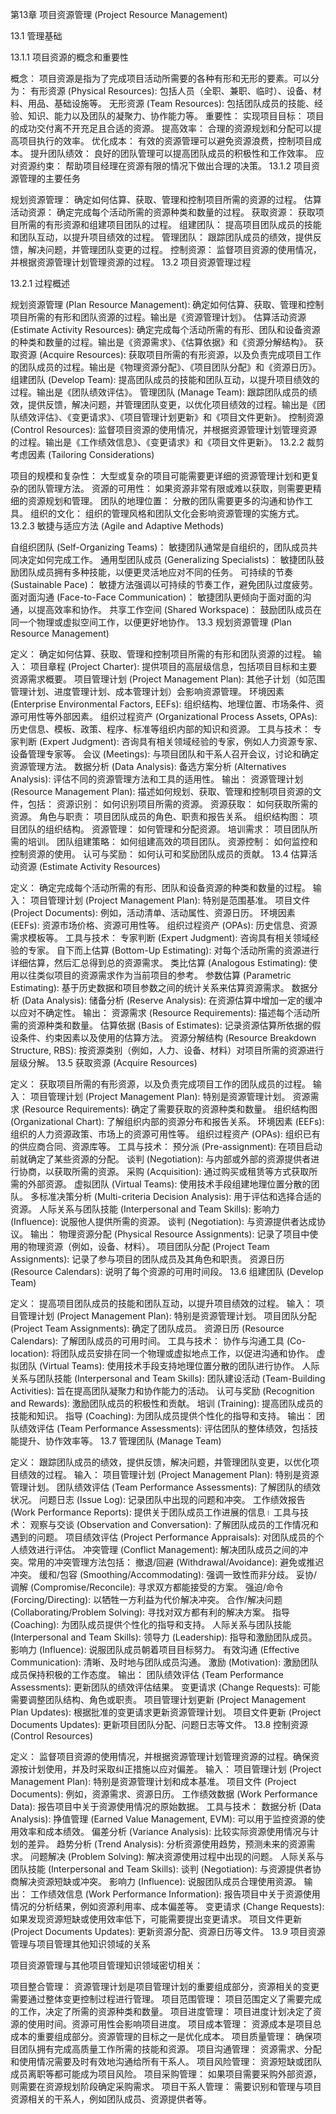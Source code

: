 第13章 项目资源管理 (Project Resource Management)

13.1 管理基础

13.1.1 项目资源的概念和重要性

概念： 项目资源是指为了完成项目活动所需要的各种有形和无形的要素。可以分为：
有形资源 (Physical Resources): 包括人员（全职、兼职、临时）、设备、材料、用品、基础设施等。
无形资源 (Team Resources): 包括团队成员的技能、经验、知识、能力以及团队的凝聚力、协作能力等。
重要性：
实现项目目标： 项目的成功交付离不开充足且合适的资源。
提高效率： 合理的资源规划和分配可以提高项目执行的效率。
优化成本： 有效的资源管理可以避免资源浪费，控制项目成本。
提升团队绩效： 良好的团队管理可以提高团队成员的积极性和工作效率。
应对资源约束： 帮助项目经理在资源有限的情况下做出合理的决策。
13.1.2 项目资源管理的主要任务

规划资源管理： 确定如何估算、获取、管理和控制项目所需的资源的过程。
估算活动资源： 确定完成每个活动所需的资源种类和数量的过程。
获取资源： 获取项目所需的有形资源和组建项目团队的过程。
组建团队： 提高项目团队成员的技能和团队互动，以提升项目绩效的过程。
管理团队： 跟踪团队成员的绩效，提供反馈，解决问题，并管理团队变更的过程。
控制资源： 监督项目资源的使用情况，并根据资源管理计划管理资源的过程。
13.2 项目资源管理过程

13.2.1 过程概述

规划资源管理 (Plan Resource Management): 确定如何估算、获取、管理和控制项目所需的有形和团队资源的过程。输出是《资源管理计划》。
估算活动资源 (Estimate Activity Resources): 确定完成每个活动所需的有形、团队和设备资源的种类和数量的过程。输出是《资源需求》、《估算依据》和《资源分解结构》。
获取资源 (Acquire Resources): 获取项目所需的有形资源，以及负责完成项目工作的团队成员的过程。输出是《物理资源分配》、《项目团队分配》和《资源日历》。
组建团队 (Develop Team): 提高团队成员的技能和团队互动，以提升项目绩效的过程。输出是《团队绩效评估》。
管理团队 (Manage Team): 跟踪团队成员的绩效，提供反馈，解决问题，并管理团队变更，以优化项目绩效的过程。输出是《团队绩效评估》、《变更请求》、《项目管理计划更新》和《项目文件更新》。
控制资源 (Control Resources): 监督项目资源的使用情况，并根据资源管理计划管理资源的过程。输出是《工作绩效信息》、《变更请求》和《项目文件更新》。
13.2.2 裁剪考虑因素 (Tailoring Considerations)

项目的规模和复杂性： 大型或复杂的项目可能需要更详细的资源管理计划和更复杂的团队管理方法。
资源的可用性： 如果资源非常有限或难以获取，则需要更精细的资源规划和管理。
团队的地理位置： 分散的团队需要更多的沟通和协作工具。
组织的文化： 组织的管理风格和团队文化会影响资源管理的实施方式。
13.2.3 敏捷与适应方法 (Agile and Adaptive Methods)

自组织团队 (Self-Organizing Teams)： 敏捷团队通常是自组织的，团队成员共同决定如何完成工作。
通用型团队成员 (Generalizing Specialists)： 敏捷团队鼓励团队成员拥有多种技能，以便更灵活地应对不同的任务。
可持续的节奏 (Sustainable Pace)： 敏捷方法强调以可持续的节奏工作，避免团队过度疲劳。
面对面沟通 (Face-to-Face Communication)： 敏捷团队更倾向于面对面的沟通，以提高效率和协作。
共享工作空间 (Shared Workspace)： 鼓励团队成员在同一个物理或虚拟空间工作，以便更好地协作。
13.3 规划资源管理 (Plan Resource Management)

定义： 确定如何估算、获取、管理和控制项目所需的有形和团队资源的过程。
输入：
项目章程 (Project Charter): 提供项目的高层级信息，包括项目目标和主要资源需求概要。
项目管理计划 (Project Management Plan): 其他子计划（如范围管理计划、进度管理计划、成本管理计划）会影响资源管理。
环境因素 (Enterprise Environmental Factors, EEFs): 组织结构、地理位置、市场条件、资源可用性等外部因素。
组织过程资产 (Organizational Process Assets, OPAs): 历史信息、模板、政策、程序、标准等组织内部的知识和资源。
工具与技术：
专家判断 (Expert Judgment): 咨询具有相关领域经验的专家，例如人力资源专家、设备管理专家等。
会议 (Meetings): 与项目团队和干系人召开会议，讨论和确定资源管理方法。
数据分析 (Data Analysis):
备选方案分析 (Alternatives Analysis): 评估不同的资源管理方法和工具的适用性。
输出：
资源管理计划 (Resource Management Plan): 描述如何规划、获取、管理和控制项目资源的文件，包括：
资源识别： 如何识别项目所需的资源。
资源获取： 如何获取所需的资源。
角色与职责： 项目团队成员的角色、职责和报告关系。
组织结构图： 项目团队的组织结构。
资源管理： 如何管理和分配资源。
培训需求： 项目团队所需的培训。
团队组建策略： 如何组建高效的项目团队。
资源控制： 如何监控和控制资源的使用。
认可与奖励： 如何认可和奖励团队成员的贡献。
13.4 估算活动资源 (Estimate Activity Resources)

定义： 确定完成每个活动所需的有形、团队和设备资源的种类和数量的过程。
输入：
项目管理计划 (Project Management Plan): 特别是范围基准。
项目文件 (Project Documents): 例如，活动清单、活动属性、资源日历。
环境因素 (EEFs): 资源市场价格、资源可用性等。
组织过程资产 (OPAs): 历史信息、资源需求模板等。
工具与技术：
专家判断 (Expert Judgment): 咨询具有相关领域经验的专家。
自下而上估算 (Bottom-Up Estimating): 对每个活动所需的资源进行详细估算，然后汇总得到总的资源需求。
类比估算 (Analogous Estimating): 使用以往类似项目的资源需求作为当前项目的参考。
参数估算 (Parametric Estimating): 基于历史数据和项目参数之间的统计关系来估算资源需求。
数据分析 (Data Analysis):
储备分析 (Reserve Analysis): 在资源估算中增加一定的缓冲以应对不确定性。
输出：
资源需求 (Resource Requirements): 描述每个活动所需的资源种类和数量。
估算依据 (Basis of Estimates): 记录资源估算所依据的假设条件、约束因素以及使用的估算方法。
资源分解结构 (Resource Breakdown Structure, RBS): 按资源类别（例如，人力、设备、材料）对项目所需的资源进行层级分解。
13.5 获取资源 (Acquire Resources)

定义： 获取项目所需的有形资源，以及负责完成项目工作的团队成员的过程。
输入：
项目管理计划 (Project Management Plan): 特别是资源管理计划。
资源需求 (Resource Requirements): 确定了需要获取的资源种类和数量。
组织结构图 (Organizational Chart): 了解组织内部的资源分布和报告关系。
环境因素 (EEFs): 组织的人力资源政策、市场上的资源可用性等。
组织过程资产 (OPAs): 组织已有的供应商合同、资源库等。
工具与技术：
预分派 (Pre-assignment): 在项目启动前就确定了某些资源的分配。
谈判 (Negotiation): 与内部或外部的资源提供者进行协商，以获取所需的资源。
采购 (Acquisition): 通过购买或租赁等方式获取所需的外部资源。
虚拟团队 (Virtual Teams): 使用技术手段组建地理位置分散的团队。
多标准决策分析 (Multi-criteria Decision Analysis): 用于评估和选择合适的资源。
人际关系与团队技能 (Interpersonal and Team Skills):
影响力 (Influence): 说服他人提供所需的资源。
谈判 (Negotiation): 与资源提供者达成协议。
输出：
物理资源分配 (Physical Resource Assignments): 记录了项目中使用的物理资源（例如，设备、材料）。
项目团队分配 (Project Team Assignments): 记录了参与项目的团队成员及其角色和职责。
资源日历 (Resource Calendars): 说明了每个资源的可用时间段。
13.6 组建团队 (Develop Team)

定义： 提高项目团队成员的技能和团队互动，以提升项目绩效的过程。
输入：
项目管理计划 (Project Management Plan): 特别是资源管理计划。
项目团队分配 (Project Team Assignments): 确定了团队成员。
资源日历 (Resource Calendars): 了解团队成员的可用时间。
工具与技术：
协作与沟通工具 (Co-location): 将团队成员安排在同一个物理或虚拟地点工作，以促进沟通和协作。
虚拟团队 (Virtual Teams): 使用技术手段支持地理位置分散的团队进行协作。
人际关系与团队技能 (Interpersonal and Team Skills):
团队建设活动 (Team-Building Activities): 旨在提高团队凝聚力和协作能力的活动。
认可与奖励 (Recognition and Rewards): 激励团队成员的积极性和贡献。
培训 (Training): 提高团队成员的技能和知识。
指导 (Coaching): 为团队成员提供个性化的指导和支持。
输出：
团队绩效评估 (Team Performance Assessments): 评估团队的整体绩效，包括技能提升、协作效率等。
13.7 管理团队 (Manage Team)

定义： 跟踪团队成员的绩效，提供反馈，解决问题，并管理团队变更，以优化项目绩效的过程。
输入：
项目管理计划 (Project Management Plan): 特别是资源管理计划。
团队绩效评估 (Team Performance Assessments): 了解团队的绩效状况。
问题日志 (Issue Log): 记录团队中出现的问题和冲突。
工作绩效报告 (Work Performance Reports): 提供关于团队成员工作进展的信息।
工具与技术：
观察与交谈 (Observation and Conversation): 了解团队成员的工作情况和遇到的问题。
项目绩效评估 (Project Performance Appraisals): 对团队成员的个人绩效进行评估。
冲突管理 (Conflict Management): 解决团队成员之间的冲突。常用的冲突管理方法包括：
撤退/回避 (Withdrawal/Avoidance): 避免或推迟冲突。
缓和/包容 (Smoothing/Accommodating): 强调一致性而非分歧。
妥协/调解 (Compromise/Reconcile): 寻求双方都能接受的方案。
强迫/命令 (Forcing/Directing): 以牺牲一方利益为代价解决冲突。
合作/解决问题 (Collaborating/Problem Solving): 寻找对双方都有利的解决方案。
指导 (Coaching): 为团队成员提供个性化的指导和支持。
人际关系与团队技能 (Interpersonal and Team Skills):
领导力 (Leadership): 指导和激励团队成员。
影响力 (Influence): 说服团队成员朝着项目目标努力。
有效沟通 (Effective Communication): 清晰、及时地与团队成员沟通。
激励 (Motivation): 激励团队成员保持积极的工作态度。
输出：
团队绩效评估 (Team Performance Assessments): 更新团队的绩效评估结果。
变更请求 (Change Requests): 可能需要调整团队结构、角色或职责。
项目管理计划更新 (Project Management Plan Updates): 根据批准的变更请求更新资源管理计划。
项目文件更新 (Project Documents Updates): 更新项目团队分配、问题日志等文件。
13.8 控制资源 (Control Resources)

定义： 监督项目资源的使用情况，并根据资源管理计划管理资源的过程。确保资源按计划使用，并及时采取纠正措施以应对偏差。
输入：
项目管理计划 (Project Management Plan): 特别是资源管理计划和成本基准。
项目文件 (Project Documents): 例如，资源需求、资源日历。
工作绩效数据 (Work Performance Data): 报告项目中关于资源使用情况的原始数据。
工具与技术：
数据分析 (Data Analysis):
挣值管理 (Earned Value Management, EVM): 可以用于监控资源的使用效率和成本绩效。
偏差分析 (Variance Analysis): 比较实际资源使用情况与计划的差异。
趋势分析 (Trend Analysis): 分析资源使用趋势，预测未来的资源需求。
问题解决 (Problem Solving): 解决资源使用过程中出现的问题。
人际关系与团队技能 (Interpersonal and Team Skills):
谈判 (Negotiation): 与资源提供者协商解决资源短缺或冲突。
影响力 (Influence): 说服团队成员合理使用资源。
输出：
工作绩效信息 (Work Performance Information): 报告项目中关于资源使用情况的分析结果，例如资源利用率、成本偏差等。
变更请求 (Change Requests): 如果发现资源短缺或使用效率低下，可能需要提出变更请求。
项目文件更新 (Project Documents Updates): 更新资源分配、资源日历等文件。
13.9 项目资源管理与项目管理其他知识领域的关系

项目资源管理与其他项目管理知识领域密切相关：

项目整合管理： 资源管理计划是项目管理计划的重要组成部分，资源相关的变更需要通过整体变更控制过程进行管理。
项目范围管理： 项目范围定义了需要完成的工作，决定了所需的资源种类和数量。
项目进度管理： 项目进度计划决定了资源的使用时间。资源可用性会影响项目进度。
项目成本管理： 资源成本是项目总成本的重要组成部分。资源管理的目标之一是优化成本。
项目质量管理： 确保项目团队拥有完成高质量工作所需的技能和资源。
项目沟通管理： 资源需求、分配和使用情况需要及时有效地沟通给所有干系人。
项目风险管理： 资源短缺或团队成员离职等都可能成为项目风险。
项目采购管理： 如果项目需要采购外部资源，则需要在资源规划阶段确定采购需求。
项目干系人管理： 需要识别和管理与项目资源相关的干系人，例如团队成员、资源提供者等。